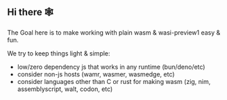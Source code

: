 ## Hi there 🕸️

The Goal here is to make working with plain wasm & wasi-preview1 easy & fun.

We try to keep things light & simple:

- low/zero dependency js that works in any runtime (bun/deno/etc)
- consider non-js hosts (wamr, wasmer, wasmedge, etc)
- consider languages other than C or rust for making wasm (zig, nim, assemblyscript, walt, codon, etc)
